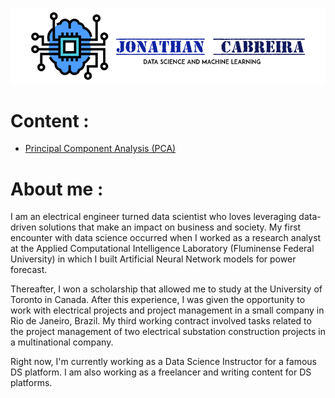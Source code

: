 
![](images/CabreiraLogo.png)



# Content :

 - [Principal Component Analysis (PCA)](https://github.com/jmcabreira/Data_Science_Conteudo_PTBR/tree/master/pca)




 
 # About me :
 
I am an electrical engineer turned data scientist who loves leveraging data-driven solutions that make an impact on business and society. My first encounter with data science occurred when I worked as a research analyst at the Applied Computational Intelligence Laboratory (Fluminense Federal University) in which I built Artificial Neural Network models for power forecast.

Thereafter, I won a scholarship that allowed me to study at the University of Toronto in Canada. After this experience, I was given the opportunity to work with electrical projects and project management in a small company in Rio de Janeiro, Brazil. My third working contract involved tasks related to the project management of two electrical substation construction projects in a multinational company.

Right now, I'm currently working as a Data Science Instructor for a famous DS platform. I am also working as a freelancer and writing content for DS platforms.
